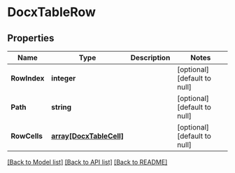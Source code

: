 # DocxTableRow

## Properties
Name | Type | Description | Notes
------------ | ------------- | ------------- | -------------
**RowIndex** | **integer** |  | [optional] [default to null]
**Path** | **string** |  | [optional] [default to null]
**RowCells** | [**array[DocxTableCell]**](DocxTableCell.md) |  | [optional] [default to null]

[[Back to Model list]](../README.md#documentation-for-models) [[Back to API list]](../README.md#documentation-for-api-endpoints) [[Back to README]](../README.md)


